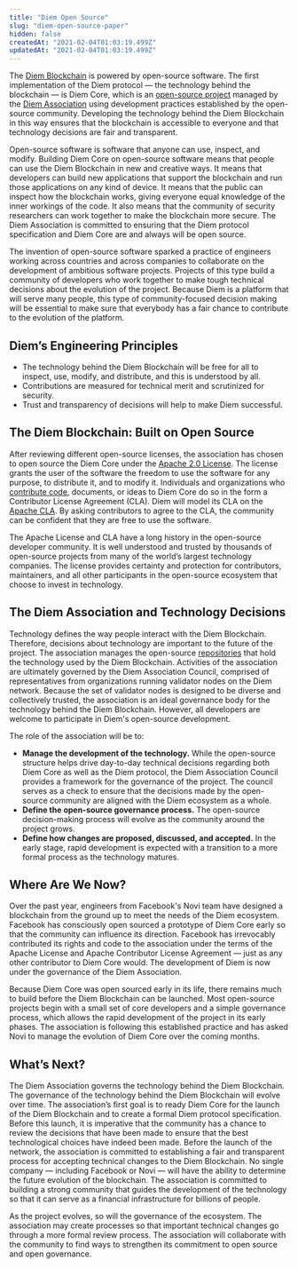 ```yaml
---
title: "Diem Open Source"
slug: "diem-open-source-paper"
hidden: false
createdAt: "2021-02-04T01:03:19.499Z"
updatedAt: "2021-02-04T01:03:19.499Z"
---
```

The [Diem Blockchain](the-diem-blockchain-paper.md) is powered by open-source software. The first implementation of the Diem protocol — the technology behind the blockchain — is Diem Core, which is an [open-source project](https://github.com/diem/diem) managed by the [Diem Association](https://diem.com/association-council-principles) using development practices established by the open-source community. Developing the technology behind the Diem Blockchain in this way ensures that the blockchain is accessible to everyone and that technology decisions are fair and transparent.

Open-source software is software that anyone can use, inspect, and modify. Building Diem Core on open-source software means that people can use the Diem Blockchain in new and creative ways. It means that developers can build new applications that support the blockchain and run those applications on any kind of device. It means that the public can inspect how the blockchain works, giving everyone equal knowledge of the inner workings of the code. It also means that the community of security researchers can work together to make the blockchain more secure. The Diem Association is committed to ensuring that the Diem protocol specification and Diem Core are and always will be open source.

The invention of open-source software sparked a practice of engineers working across countries and across companies to collaborate on the development of ambitious software projects. Projects of this type build a community of developers who work together to make tough technical decisions about the evolution of the project. Because Diem is a platform that will serve many people, this type of community-focused decision making will be essential to make sure that everybody has a fair chance to contribute to the evolution of the platform.

## Diem’s Engineering Principles

- The technology behind the Diem Blockchain will be free for all to inspect, use, modify, and distribute, and this is understood by all.
- Contributions are measured for technical merit and scrutinized for security.
- Trust and transparency of decisions will help to make Diem successful.

## The Diem Blockchain: Built on Open Source

After reviewing different open-source licenses, the association has chosen to open source the Diem Core under the [Apache 2.0 License](https://www.apache.org/licenses/LICENSE-2.0.html). The license grants the user of the software the freedom to use the software for any purpose, to distribute it, and to modify it. Individuals and organizations who [contribute code](contributing.md), documents, or ideas to Diem Core do so in the form a Contributor License Agreement (CLA). Diem will model its CLA on the [Apache CLA](https://www.apache.org/licenses/contributor-agreements.html). By asking contributors to agree to the CLA, the community can be confident that they are free to use the software.

The Apache License and CLA have a long history in the open-source developer community. It is well understood and trusted by thousands of open-source projects from many of the world’s largest technology companies. The license provides certainty and protection for contributors, maintainers, and all other participants in the open-source ecosystem that choose to invest in technology.

## The Diem Association and Technology Decisions

Technology defines the way people interact with the Diem Blockchain. Therefore, decisions about technology are important to the future of the project. The association manages the open-source [repositories](https://github.com/diem) that hold the technology used by the Diem Blockchain. Activities of the association are ultimately governed by the Diem Association Council, comprised of representatives from organizations running validator nodes on the Diem network. Because the set of validator nodes is designed to be diverse and collectively trusted, the association is an ideal governance body for the technology behind the Diem Blockchain. However, all developers are welcome to participate in Diem's open-source development.

The role of the association will be to:

- **Manage the development of the technology.** While the open-source structure helps drive day-to-day technical decisions regarding both Diem Core as well as the Diem protocol, the Diem Association Council provides a framework for the governance of the project. The council serves as a check to ensure that the decisions made by the open-source community are aligned with the Diem ecosystem as a whole.
- **Define the open-source governance process.** The open-source decision-making process will evolve as the community around the project grows.
- **Define how changes are proposed, discussed, and accepted.** In the early stage, rapid development is expected with a transition to a more formal process as the technology matures.

## Where Are We Now?

Over the past year, engineers from Facebook's Novi team have designed a blockchain from the ground up to meet the needs of the Diem ecosystem. Facebook has consciously open sourced a prototype of Diem Core early so that the community can influence its direction. Facebook has irrevocably contributed its rights and code to the association under the terms of the Apache License and Apache Contributor License Agreement — just as any other contributor to Diem Core would. The development of Diem is now under the governance of the Diem Association.

Because Diem Core was open sourced early in its life, there remains much to build before the Diem Blockchain can be launched. Most open-source projects begin with a small set of core developers and a simple governance process, which allows the rapid development of the project in its early phases. The association is following this established practice and has asked Novi to manage the evolution of Diem Core over the coming months.

## What’s Next?

The Diem Association governs the technology behind the Diem Blockchain. The governance of the technology behind the Diem Blockchain will evolve over time. The association’s first goal is to ready Diem Core for the launch of the Diem Blockchain and to create a formal Diem protocol specification. Before this launch, it is imperative that the community has a chance to review the decisions that have been made to ensure that the best technological choices have indeed been made. Before the launch of the network, the association is committed to establishing a fair and transparent process for accepting technical changes to the Diem Blockchain. No single company — including Facebook or Novi — will have the ability to determine the future evolution of the blockchain. The association is committed to building a strong community that guides the development of the technology so that it can serve as a financial infrastructure for billions of people.

As the project evolves, so will the governance of the ecosystem. The association may create processes so that important technical changes go through a more formal review process. The association will collaborate with the community to find ways to strengthen its commitment to open source and open governance.